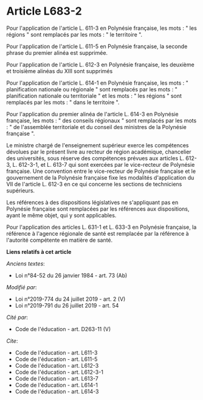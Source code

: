 # Article L683-2

Pour l'application de l'article L. 611-3 en Polynésie française, les mots : " les régions " sont remplacés par les mots : "
le territoire ".

Pour l'application de l'article L. 611-5 en Polynésie française, la seconde phrase du premier alinéa est supprimée.

Pour l'application de l'article L. 612-3 en Polynésie française, les deuxième et troisième alinéas du XIII sont supprimés

Pour l'application de l'article L. 614-1 en Polynésie française, les mots : " planification nationale ou régionale " sont
remplacés par les mots : " planification nationale ou territoriale " et les mots : " les régions " sont remplacés par les
mots : " dans le territoire ".

Pour l'application du premier alinéa de l'article L. 614-3 en Polynésie française, les mots : " des conseils régionaux " sont
remplacés par les mots : " de l'assemblée territoriale et du conseil des ministres de la Polynésie française ".

Le ministre chargé de l'enseignement supérieur exerce les compétences dévolues par le présent livre au recteur de région
académique, chancelier des universités, sous réserve des compétences prévues aux articles L. 612-3, L. 612-3-1, et L. 613-7
qui sont exercées par le vice-recteur de Polynésie française. Une convention entre le vice-recteur de Polynésie française et
le gouvernement de la Polynésie française fixe les modalités d'application du VII de l'article L. 612-3 en ce qui concerne
les sections de techniciens supérieurs.

Les références à des dispositions législatives ne s'appliquant pas en Polynésie française sont remplacées par les références
aux dispositions, ayant le même objet, qui y sont applicables.

Pour l'application des articles L. 631-1 et L. 633-3 en Polynésie française, la référence à l'agence régionale de santé est
remplacée par la référence à l'autorité compétente en matière de santé.

**Liens relatifs à cet article**

_Anciens textes_:

  - Loi n°84-52 du 26 janvier 1984 - art. 73 (Ab)

_Modifié par_:

  - Loi n°2019-774 du 24 juillet 2019 - art. 2 (V)
  - Loi n°2019-791 du 26 juillet 2019 - art. 54

_Cité par_:

  - Code de l'éducation - art. D263-11 (V)

_Cite_:

  - Code de l'éducation - art. L611-3
  - Code de l'éducation - art. L611-5
  - Code de l'éducation - art. L612-3
  - Code de l'éducation - art. L612-3-1
  - Code de l'éducation - art. L613-7
  - Code de l'éducation - art. L614-1
  - Code de l'éducation - art. L614-3

